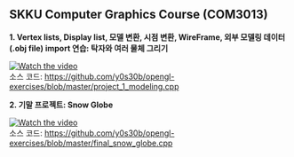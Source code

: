 ## SKKU Computer Graphics Course (COM3013)  

**1. Vertex lists, Display list, 모델 변환, 시점 변환, WireFrame, 외부 모델링 데이터(.obj file) import 연습: 탁자와 여러 물체 그리기**  
  
[![Watch the video](https://j.gifs.com/nxqoql.gif)](https://youtu.be/zSX_wl9QF5o)  
소스 코드: https://github.com/y0s30b/opengl-exercises/blob/master/project_1_modeling.cpp  

**2. 기말 프로젝트: Snow Globe**  

[![Watch the video](https://j.gifs.com/jZmkm5.gif)](https://youtu.be/mWLW049RLkg)  
소스 코드: https://github.com/y0s30b/opengl-exercises/blob/master/final_snow_globe.cpp
